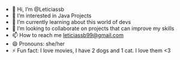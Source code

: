 - 👋 Hi, I’m @Leticiassb
- 👀 I’m interested in Java Projects
- 🌱 I’m currently learning about this world of devs
- 💞️ I’m looking to collaborate on projects that can improve my skills
- 📫 How to reach me leticiassb99@gmail.com
- 😄 Pronouns: she/her
- ⚡ Fun fact: I love movies, I have 2 dogs and 1 cat. I love them <3

<!---
Leticiassb/Leticiassb is a ✨ special ✨ repository because its `README.md` (this file) appears on your GitHub profile.
You can click the Preview link to take a look at your changes.
--->
